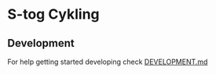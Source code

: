 # S-tog Cykling

## Development

For help getting started developing check [DEVELOPMENT.md](DEVELOPMENT.md)
